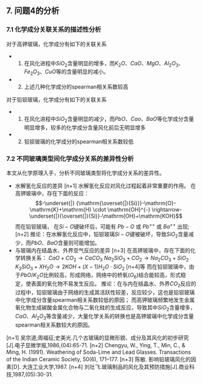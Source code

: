 ## 7. 问题4的分析

### 7.1 化学成分关联关系的描述性分析
对于高钾玻璃，化学成分有如下的关联关系
+ 1. 在风化进程中$SiO_{2}$含量明显的增多，而$K_{2}O$、$CaO$、$MgO$、$Al_{2}O_{3}$、$Fe_{2}O_{3}$、$CuO$等的含量明显的减小。
+ 2. 上述几种化学成分的spearman相关系数较高

对于铅钡玻璃，化学成分有如下的关联关系
+ 1. 在风化进程中$SiO_{2}$含量明显的减少，而$PbO$、$Cao$、$BaO$等化学成分含量明显增多，较多的化学成分含量风化前后无明显增多
+ 2. 铅钡玻璃的化学成分的spearman相关系数较低

### 7.2 不同玻璃类型间化学成分关系的差异性分析

本文从化学原理入手，分析不同玻璃类型将化学成分关系的差异性。
+ 水解氢化反应的差异 [n+1]
  水解氢化反应对风化过程起着非常重要的作用。
  在高钾玻璃中，存在下面的反应：
  $$-\underset{|} {\mathrm{\overset{|}{Si}}}-\mathrm{O}-\mathrm{K}+\mathrm{H} \cdot \mathrm{OH}^{-} \rightarrow-\underset{|}{\overset{|}{Si}}-\mathrm{OH}+\mathrm{KOH}$$
  而在铅钡玻璃， 在$Si-O$键破坏后，可能有 $Pb-O$ 或 $Pb^{++}$ 或 $Ba^{++}$ 出现; [n+2]
  推论：在水解氢化反应中，铅钡玻璃$Si-O$键被破坏，导致$SiO_{2}$含量减少，而$PbO$、$BaO$含量则可能增加。
+ 与玻璃内在结晶水、外界空气反应的差异 [n+3]
  在高钾玻璃中，存在下面的化学转换关系：
  $CaO+CO_{2} \rightarrow CaCO_{3}$
  $Na_{2}SiO_{3} + CO_{2} \rightarrow Na_{2}CO_{3}+SiO_{2}$
  $K_{2}SiO_{3}+XH_{2}O \rightarrow 2KOH + (X-1)H_{2}O \cdot SiO_{2}$ [n+4]等
  而在铅钡玻璃中，由于$PbO/K_{2}O$比例较高，形成网络，网络中的桥氧($O_{6}$)结合能较高，形式稳定，使表面的氧化物不易发生反应。
  推论：在与内在结晶水、外界$CO_{2}$反应的过程中，铅钡玻璃由于网络的生成其活跃性较差，反应较少，这也是铅钡玻璃中化学成分含量spearman相关系数较低的原因；
  而高钾玻璃频繁地发生金属氧化物生成碳酸金属化合物与二氧化硅的生成反应，导致其中$SiO_{2}$含量增多，$CaO$、$Al_{2}O_{3}$等含量减少，大量化学关系的转换也是高钾玻璃中化学成分含量spearman相关系数较大的原因。




[n+1] 吴宗道;周福征;史美光.几个古玻璃的显微形貌、成分及其风化的初步研究[J].电子显微学报,1986,(04):65-71.
[n+2] Chengyu, W., Ying, T., Min, C., & Ming, H. (1991). Weathering of Soda-Lime and Lead Glasses. Transactions of the Indian Ceramic Society, 50(6), 171–177.
[n+3] 陈敏. 影响铅玻璃风化的因素[D]. 大连工业大学,1987.
[n+4] 刘壮飞.玻璃制品的风化及其预防措施[J].商业科技,1987,(05):30-31.

  